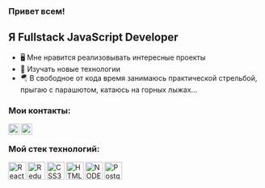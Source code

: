 ### Привет всем! 

## Я Fullstack JavaScript Developer
- 🖥️ Мне нравится реализовывать интересные проекты
- 📖 Изучать новые технологии
- 🪂 В свободное от кода время занимаюсь практической стрельбой,
  прыгаю с парашютом, катаюсь на горных лыжах...

### Мои контакты:

[<img align="left" alt="Telegram" width="22px" src="https://upload.wikimedia.org/wikipedia/commons/thumb/8/82/Telegram_logo.svg/2048px-Telegram_logo.svg.png">][telegram]
[<img align="left" alt="Linkedin" width="22px" src="https://upload.wikimedia.org/wikipedia/commons/thumb/8/81/LinkedIn_icon.svg/2048px-LinkedIn_icon.svg.png">][linkedin]

<br/>

### Мой стек технологий:

<img align="left" alt="React" width="35px" src="https://cdn.freebiesupply.com/logos/thumbs/2x/react-1-logo.png">
<img align="left" alt="Redux" width="35px" src="https://assets.stickpng.com/images/5848309bcef1014c0b5e4a9a.png">
<img align="left" alt="CSS3" width="35px" src="https://image.pngaaa.com/509/5331509-middle.png">
<img align="left" alt="HTML5" width="35px" src="https://www.citypng.com/public/uploads/preview/html5-logo-icon-3d-hd-png-11664330368ddgc1rombr.png">
<img align="left" alt="NODE JS" width="35px" src="https://img2.freepng.ru/20180425/jrw/kisspng-node-js-javascript-web-application-express-js-comp-5ae0f84e2a4242.1423638015246930701731.jpg">
<img align="left" alt="PostgreSQL" width="35px" src="https://w7.pngwing.com/pngs/358/849/png-transparent-postgresql-database-logo-database-symbol-blue-text-logo-thumbnail.png">

<br/>
<br/>

[telegram]:https://t.me/FreeLifeWeb
[linkedin]:https://www.linkedin.com/in/anton-uvarov-8a61b125b/
